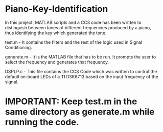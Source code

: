 # Piano-Key-Identification
In this project, MATLAB scripts and a CCS code has been written to distinguish between tones of different frequencies produced by a piano, thus identifying the key which generated the tone.

test.m - It contains the filters and the rest of the logic used in Signal Conditioning.

generate.m - It is the MATLAB file that has to be run. It prompts the user to select the frequency and generates that frequency.

DSPLP.c - This file contains the CCS Code which was written to control the default on-board LEDs of a TI DSK6713 based on the input frequency of the signal.

# IMPORTANT: Keep test.m in the same directory as generate.m while running the code.
